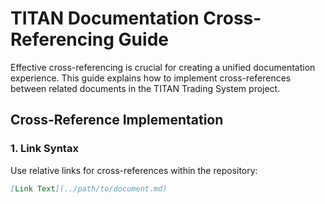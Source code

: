 # TITAN Documentation Cross-Referencing Guide

Effective cross-referencing is crucial for creating a unified documentation experience. This guide explains how to implement cross-references between related documents in the TITAN Trading System project.

## Cross-Reference Implementation

### 1. Link Syntax

Use relative links for cross-references within the repository:

```markdown
[Link Text](../path/to/document.md)
